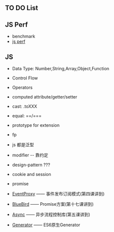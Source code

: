 ## TO DO List

## JS Perf

- benchmark
- [js perf](http://jsperf.com)

## JS 

- Data Type: Number,String,Array,Object,Function
- Control Flow
- Operators
- computed attribute/getter/setter
- cast: .toXXX
- equal: ==/===
- prototype for extension
- fp
- js 都是泛型
- modifier -- 靠约定
- design-pattern ???

- cookie and session
- promise
- [EventProxy](https://github.com/JacksonTian/eventproxy) —— 事件发布订阅模式(第四课讲到)
- [BlueBird](https://github.com/petkaantonov/bluebird) —— Promise方案(第十七课讲到)
- [Async](https://github.com/caolan/async) —— 异步流程控制库(第五课讲到)
- [Generator](http://es6.ruanyifeng.com/#docs/generator) —— ES6原生Generator